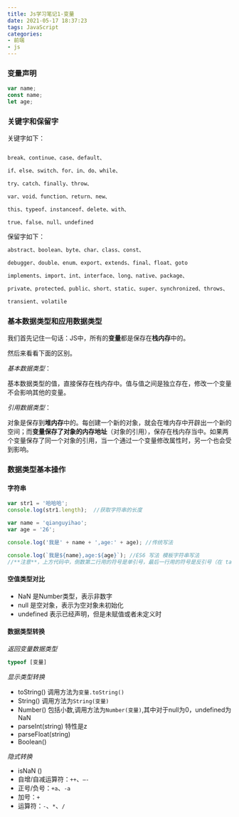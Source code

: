 ```yaml
---
title: Js学习笔记1-变量
date: 2021-05-17 18:37:23
tags: JavaScript
categories: 
- 前端
- js
---
```





### 变量声明

```js
var name;
const name;
let age;
```

### 关键字和保留字

关键字如下：

```js

break、continue、case、default、

if、else、switch、for、in、do、while、

try、catch、finally、throw、

var、void、function、return、new、

this、typeof、instanceof、delete、with、

true、false、null、undefined
```

保留字如下：

```js
abstract、boolean、byte、char、class、const、

debugger、double、enum、export、extends、final、float、goto

implements、import、int、interface、long、native、package、

private、protected、public、short、static、super、synchronized、throws、

transient、volatile
```

### 基本数据类型和应用数据类型

我们首先记住一句话：JS中，所有的**变量**都是保存在**栈内存**中的。

然后来看看下面的区别。

*基本数据类型*：

基本数据类型的值，直接保存在栈内存中。值与值之间是独立存在，修改一个变量不会影响其他的变量。

*引用数据类型*：

对象是保存到**堆内存**中的。每创建一个新的对象，就会在堆内存中开辟出一个新的空间；而**变量保存了对象的内存地址**（对象的引用），保存在栈内存当中。如果两个变量保存了同一个对象的引用，当一个通过一个变量修改属性时，另一个也会受到影响。

### 数据类型基本操作

#### 字符串

```js
var str1 = '哈哈哈';
console.log(str1.length);  //获取字符串的长度

```

```js
var name = 'qianguyihao';
var age = '26';

console.log('我是' + name + ',age:' + age); //传统写法

console.log(`我是${name},age:${age}`); //ES6 写法 模板字符串写法
//**注意**，上方代码中，倒数第二行用的符号是单引号，最后一行用的符号是反引号（在 tab 键的上方）
```

#### 空值类型对比

- NaN 是Number类型，表示非数字
- null 是空对象，表示为空对象未初始化
- undefined 表示已经声明，但是未赋值或者未定义时

#### 数据类型转换

*返回变量数据类型*

```js
typeof [变量]
```

*显示类型转换*

- toString() 调用方法为`变量.toString()`
- String() 调用方法为`String(变量)`
- Number() 包括小数,调用方法为`Number(变量)`,其中对于null为0，undefined为NaN
- parseInt(string) 特性是z
- parseFloat(string)
- Boolean()

*隐式转换*

- isNaN ()
- 自增/自减运算符：`++`、`—-`
- 正号/负号：`+a`、`-a`
- 加号：`+`
- 运算符：`-`、`*`、`/`
















